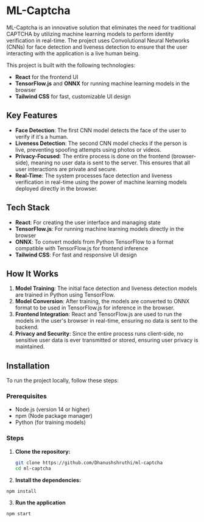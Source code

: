 # ML-Captcha

ML-Captcha is an innovative solution that eliminates the need for traditional CAPTCHA by utilizing machine learning models to perform identity verification in real-time. The project uses Convolutional Neural Networks (CNNs) for face detection and liveness detection to ensure that the user interacting with the application is a live human being.

This project is built with the following technologies:
- **React** for the frontend UI
- **TensorFlow.js** and **ONNX** for running machine learning models in the browser
- **Tailwind CSS** for fast, customizable UI design

## Key Features

- **Face Detection**: The first CNN model detects the face of the user to verify if it's a human.
- **Liveness Detection**: The second CNN model checks if the person is live, preventing spoofing attempts using photos or videos.
- **Privacy-Focused**: The entire process is done on the frontend (browser-side), meaning no user data is sent to the server. This ensures that all user interactions are private and secure.
- **Real-Time**: The system processes face detection and liveness verification in real-time using the power of machine learning models deployed directly in the browser.

## Tech Stack

- **React**: For creating the user interface and managing state
- **TensorFlow.js**: For running machine learning models directly in the browser
- **ONNX**: To convert models from Python TensorFlow to a format compatible with TensorFlow.js for frontend inference
- **Tailwind CSS**: For fast and responsive UI design

## How It Works

1. **Model Training**: The initial face detection and liveness detection models are trained in Python using TensorFlow.
2. **Model Conversion**: After training, the models are converted to ONNX format to be used in TensorFlow.js for inference in the browser.
3. **Frontend Integration**: React and TensorFlow.js are used to run the models in the user's browser in real-time, ensuring no data is sent to the backend.
4. **Privacy and Security**: Since the entire process runs client-side, no sensitive user data is ever transmitted or stored, ensuring user privacy is maintained.

## Installation

To run the project locally, follow these steps:

### Prerequisites

- Node.js (version 14 or higher)
- npm (Node package manager)
- Python (for training models)

### Steps

1. **Clone the repository:**
   ```bash
   git clone https://github.com/Dhanushshruthi/ml-captcha
   cd ml-captcha
    ```
2. **Install the dependencies:**
```bash
npm install
```
3. **Run the application**
```bash
npm start
```